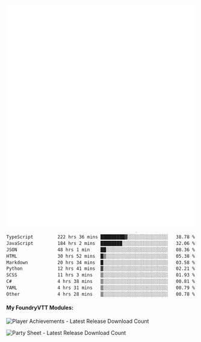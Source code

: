 
![](https://raw.githubusercontent.com/eddiedover/ghstats/master/generated/overview.svg)
![](https://raw.githubusercontent.com/eddiedover/ghstats/master/generated/languages.svg)

<!--START_SECTION:waka-->

```txt
TypeScript         222 hrs 36 mins █████████▓░░░░░░░░░░░░░░░   38.78 %
JavaScript         184 hrs 2 mins  ████████░░░░░░░░░░░░░░░░░   32.06 %
JSON               48 hrs 1 min    ██░░░░░░░░░░░░░░░░░░░░░░░   08.36 %
HTML               30 hrs 52 mins  █▒░░░░░░░░░░░░░░░░░░░░░░░   05.38 %
Markdown           20 hrs 34 mins  █░░░░░░░░░░░░░░░░░░░░░░░░   03.58 %
Python             12 hrs 41 mins  ▓░░░░░░░░░░░░░░░░░░░░░░░░   02.21 %
SCSS               11 hrs 3 mins   ▒░░░░░░░░░░░░░░░░░░░░░░░░   01.93 %
C#                 4 hrs 38 mins   ▒░░░░░░░░░░░░░░░░░░░░░░░░   00.81 %
YAML               4 hrs 31 mins   ▒░░░░░░░░░░░░░░░░░░░░░░░░   00.79 %
Other              4 hrs 28 mins   ▒░░░░░░░░░░░░░░░░░░░░░░░░   00.78 %
```

<!--END_SECTION:waka-->

#### My FoundryVTT Modules:

  ![Player Achievements - Latest Release Download Count](https://img.shields.io/badge/dynamic/json?label=Player%20Achievements%20-%20Downloads@latest&query=assets%5B1%5D.download_count&url=https%3A%2F%2Fapi.github.com%2Frepos%2FEddieDover%2Ffvtt-player-achievements%2Freleases%2Flatest)

  ![Party Sheet - Latest Release Download Count](https://img.shields.io/badge/dynamic/json?label=Party%20Sheet%20-%20Downloads@latest&query=assets%5B1%5D.download_count&url=https%3A%2F%2Fapi.github.com%2Frepos%2FEddieDover%2Ffvtt-party-sheet%2Freleases%2Flatest)

<a rel="me" href="https://techhub.social/@EddieDover"></a>
